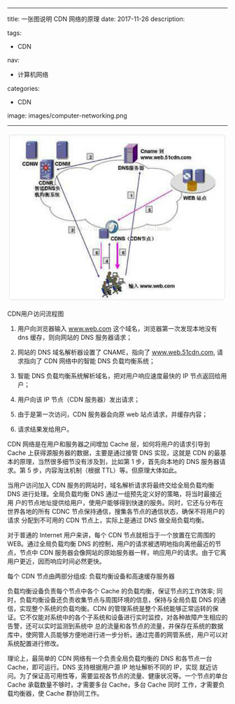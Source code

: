 ----
title: 一张图说明 CDN 网络的原理
date: 2017-11-26
description: 

tags:
- CDN

nav:
- 计算机网络

categories:
- CDN

image: images/computer-networking.png

----
![](./2017-11-25_一张图说明CDN网络的原理/1.png) 

CDN用户访问流程图

1. 用户向浏览器输入 www.web.com 这个域名，浏览器第一次发现本地没有 dns 缓存，则向网站的 DNS 服务器请求；

2. 网站的 DNS 域名解析器设置了 CNAME，指向了 www.web.51cdn.com, 请求指向了 CDN 网络中的智能 DNS 负载均衡系统；

3. 智能 DNS 负载均衡系统解析域名，把对用户响应速度最快的 IP 节点返回给用户；

4. 用户向该 IP 节点（CDN 服务器）发出请求；

5. 由于是第一次访问，CDN 服务器会向原 web 站点请求，并缓存内容；

6. 请求结果发给用户。



CDN 网络是在用户和服务器之间增加 Cache 层，如何将用户的请求引导到 Cache 上获得源服务器的数据，主要是通过接管 DNS 实现，这就是 CDN 的最基本的原理，当然很多细节没有涉及到，比如第 1 步，首先向本地的 DNS 服务器请求。第 5 步，内容淘汰机制（根据 TTL）等。但原理大体如此。

当用户访问加入 CDN 服务的网站时，域名解析请求将最终交给全局负载均衡 DNS 进行处理。全局负载均衡 DNS 通过一组预先定义好的策略，将当时最接近用 户的节点地址提供给用户，使用户能够得到快速的服务。同时，它还与分布在世界各地的所有 CDNC 节点保持通信，搜集各节点的通信状态，确保不将用户的请求 分配到不可用的 CDN 节点上，实际上是通过 DNS 做全局负载均衡。

对于普通的 Internet 用户来讲，每个 CDN 节点就相当于一个放置在它周围的 WEB。通过全局负载均衡 DNS 的控制，用户的请求被透明地指向离他最近的节点，节点中 CDN 服务器会像网站的原始服务器一样，响应用户的请求。由于它离用户更近，因而响应时间必然更快。

每个 CDN 节点由两部分组成: 负载均衡设备和高速缓存服务器

负载均衡设备负责每个节点中各个 Cache 的负载均衡，保证节点的工作效率; 同时，负载均衡设备还负责收集节点与周围环境的信息，保持与全局负载 DNS 的通信，实现整个系统的负载均衡。CDN 的管理系统是整个系统能够正常运转的保证。它不仅能对系统中的各个子系统和设备进行实时监控，对各种故障产生相应的告警，还可以实时监测到系统中 总的流量和各节点的流量，并保存在系统的数据库中，使网管人员能够方便地进行进一步分析。通过完善的网管系统，用户可以对系统配置进行修改。

理论上，最简单的 CDN 网络有一个负责全局负载均衡的 DNS 和各节点一台 Cache，即可运行。DNS 支持根据用户源 IP 地址解析不同的 IP，实现 就近访问。为了保证高可用性等，需要监视各节点的流量、健康状况等。一个节点的单台 Cache 承载数量不够时，才需要多台 Cache，多台 Cache 同时 工作，才需要负载均衡器，使 Cache 群协同工作。